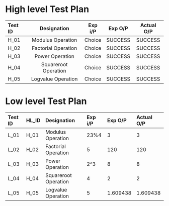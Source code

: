 # High level Test Plan

|**Test ID**|**Designation**|**Exp i/P**|**Exp O/P**|**Actual O/P**|
| :- | :-: | :-: | :-: | :-: |
|H\_01|Modulus Operation|Choice|SUCCESS|SUCCESS|
|H\_02|Factorial Operation|Choice|SUCCESS|SUCCESS|
|H\_03|Power Operation|Choice|SUCCESS|SUCCESS|
|H\_04|Squareroot Operation|Choice|SUCCESS|SUCCESS|
|H\_05|Logvalue Operation|Choice|SUCCESS|SUCCESS|

# Low level Test Plan

|Test ID|HL\_ID|Designation|Exp i/P|Exp O/P|Actual O/P|
| :- | :- | :- | :- | :- | :- |
|L\_01|H\_01|Modulus Operation|23%4|3|3|
|L\_02|H\_02|Factorial Operation|5|120|120|
|L\_03|H\_03|Power Operation|2^3|8|8|
|L\_04|H\_04|Squareroot Operation|4|2|2|
|L\_05|H\_05|Logvalue Operation|5|1.609438|1.609438|


